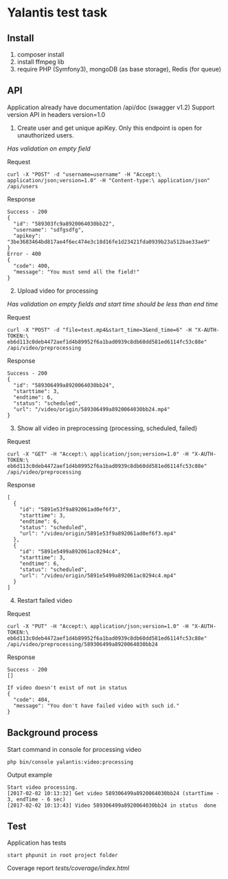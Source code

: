 # Yalantis test task
## Install

1) composer install
2) install ffmpeg lib
3) require PHP (Symfony3), mongoDB (as base storage), Redis (for queue)


## API
Application already have documentation /api/doc (swagger v1.2)
Support version API in headers version=1.0

1) Create user and get unique apiKey. Only this endpoint is open for unauthorized users.

*Has validation on empty field*

Request

    curl -X "POST" -d "username=username" -H "Accept:\ application/json;version=1.0" -H "Content-type:\ application/json" /api/users

Response

    Success - 200
    {
      "id": "589303fc9a8920064030bb22",
      "username": "sdfgsdfg",
      "apikey": "3be3683464bd817ae4f6ec474e3c18d16fe1d23421fda0939b23a512bae33ae9"
    }
    Error - 400
    {
      "code": 400,
      "message": "You must send all the field!"
    }

2) Upload video for processing

*Has validation on empty fields and start time should be less than end time*

Request

    curl -X "POST" -d "file=test.mp4&start_time=3&end_time=6" -H "X-AUTH-TOKEN:\ eb6d113c0deb4472aef1d4b89952f6a1bad0939c8db60dd581ed6114fc53c88e" /api/video/preprocessing

Response

    Success - 200
    {
      "id": "589306499a8920064030bb24",
      "starttime": 3,
      "endtime": 6,
      "status": "scheduled",
      "url": "/video/origin/589306499a8920064030bb24.mp4"
    }

3) Show all video in preprocessing (processing, scheduled, failed)

Request

    curl -X "GET" -H "Accept:\ application/json;version=1.0" -H "X-AUTH-TOKEN:\ eb6d113c0deb4472aef1d4b89952f6a1bad0939c8db60dd581ed6114fc53c88e" /api/video/preprocessing

Response

    [
      {
        "id": "5891e53f9a892061ad0ef6f3",
        "starttime": 3,
        "endtime": 6,
        "status": "scheduled",
        "url": "/video/origin/5891e53f9a892061ad0ef6f3.mp4"
      },
      {
        "id": "5891e5499a892061ac0294c4",
        "starttime": 3,
        "endtime": 6,
        "status": "scheduled",
        "url": "/video/origin/5891e5499a892061ac0294c4.mp4"
      }
    ]

4) Restart failed video

Request

    curl -X "PUT" -H "Accept:\ application/json;version=1.0" -H "X-AUTH-TOKEN:\ eb6d113c0deb4472aef1d4b89952f6a1bad0939c8db60dd581ed6114fc53c88e" /api/video/preprocessing/589306499a8920064030bb24

Response

    Success - 200
    []

    If video doesn't exist of not in status
    {
      "code": 404,
      "message": "You don't have failed video with such id."
    }


## Background process

Start command in console for processing video

    php bin/console yalantis:video:processing

Output example

    Start video processing.
    [2017-02-02 10:13:32] Get video 589306499a8920064030bb24 (startTime - 3, endTime - 6 sec)
    [2017-02-02 10:13:43] Video 589306499a8920064030bb24 in status  done

## Test

Application has tests

    start phpunit in root project folder

Coverage report *tests/coverage/index.html*

